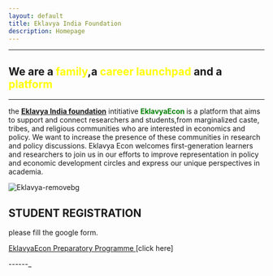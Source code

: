 ```yaml
---
layout: default
title: Eklavya India Foundation
description: Homepage
---
```


------
## We are a <font color="yellow">family</font>,a <font color="yellow">career launchpad</font> and a <font color="yellow">platform </font>

----



 the **<a href="https://eklavyaindia.org/">Eklavya India foundation</a>** intitiative **<font color="green"> EklavyaEcon </font>** is a platform that aims to support and connect researchers and students,from marginalized caste, tribes, and religious communities who are interested in economics and policy. We want to increase the presence of these communities in research and policy discussions. Eklavya Econ welcomes first-generation learners and researchers to join us in our efforts to improve representation in policy and economic development circles and express our unique perspectives in academia.




<!-- The image  -->

  ![Eklavya-removebg](https://github.com/EklavyaEcon/EklavyaEcon.github.io/assets/126576030/f767244e-0b8d-451c-84a8-7aff3df81332)



## **STUDENT REGISTRATION**

please fill the google form.

<a href="https://forms.gle/K3gx3Q5qu49G8htXA"> EklavyaEcon Preparatory Programme </a>[click here]



------_





